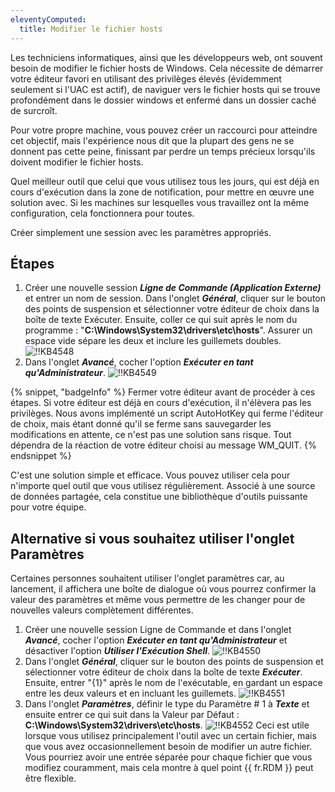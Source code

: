 ```yaml
---
eleventyComputed:
  title: Modifier le fichier hosts
---
```

Les techniciens informatiques, ainsi que les développeurs web, ont souvent besoin de modifier le fichier hosts de Windows. Cela nécessite de démarrer votre éditeur favori en utilisant des privilèges élevés (évidemment seulement si l'UAC est actif), de naviguer vers le fichier hosts qui se trouve profondément dans le dossier windows et enfermé dans un dossier caché de surcroît.

Pour votre propre machine, vous pouvez créer un raccourci pour atteindre cet objectif, mais l'expérience nous dit que la plupart des gens ne se donnent pas cette peine, finissant par perdre un temps précieux lorsqu'ils doivent modifier le fichier hosts.

Quel meilleur outil que celui que vous utilisez tous les jours, qui est déjà en cours d'exécution dans la zone de notification, pour mettre en œuvre une solution avec. Si les machines sur lesquelles vous travaillez ont la même configuration, cela fonctionnera pour toutes.

Créer simplement une session avec les paramètres appropriés.

## Étapes

1. Créer une nouvelle session ***Ligne de Commande (Application Externe)*** et entrer un nom de session. Dans l'onglet ***Général***, cliquer sur le bouton des points de suspension et sélectionner votre éditeur de choix dans la boîte de texte Exécuter. Ensuite, coller ce qui suit après le nom du programme : "**C:\Windows\System32\drivers\etc\hosts**". Assurer un espace vide sépare les deux et inclure les guillemets doubles.
![!!KB4548](https://cdnweb.devolutions.net/docs/docs_en_kb_KB4548.png)
1. Dans l'onglet ***Avancé***, cocher l'option ***Exécuter en tant qu'Administrateur***.
![!!KB4549](https://cdnweb.devolutions.net/docs/docs_en_kb_KB4549.png)

{% snippet, "badgeInfo" %}
Fermer votre éditeur avant de procéder à ces étapes. Si votre éditeur est déjà en cours d'exécution, il n'élèvera pas les privilèges. Nous avons implémenté un script AutoHotKey qui ferme l'éditeur de choix, mais étant donné qu'il se ferme sans sauvegarder les modifications en attente, ce n'est pas une solution sans risque. Tout dépendra de la réaction de votre éditeur choisi au message WM_QUIT.
{% endsnippet %}

C'est une solution simple et efficace. Vous pouvez utiliser cela pour n'importe quel outil que vous utilisez régulièrement. Associé à une source de données partagée, cela constitue une bibliothèque d'outils puissante pour votre équipe.

## Alternative si vous souhaitez utiliser l'onglet Paramètres

Certaines personnes souhaitent utiliser l'onglet paramètres car, au lancement, il affichera une boîte de dialogue où vous pourrez confirmer la valeur des paramètres et même vous permettre de les changer pour de nouvelles valeurs complètement différentes.

1. Créer une nouvelle session Ligne de Commande et dans l'onglet ***Avancé***, cocher l'option ***Exécuter en tant qu'Administrateur*** et désactiver l'option ***Utiliser l'Exécution Shell***.
![!!KB4550](https://cdnweb.devolutions.net/docs/docs_en_kb_KB4550.png)
1. Dans l'onglet ***Général***, cliquer sur le bouton des points de suspension et sélectionner votre éditeur de choix dans la boîte de texte ***Exécuter***. Ensuite, entrer "{1}" après le nom de l'exécutable, en gardant un espace entre les deux valeurs et en incluant les guillemets.
![!!KB4551](https://cdnweb.devolutions.net/docs/docs_en_kb_KB4551.png)
1. Dans l'onglet ***Paramètres***, définir le type du Paramètre # 1 à ***Texte*** et ensuite entrer ce qui suit dans la Valeur par Défaut : **C:\Windows\System32\drivers\etc\hosts**.
![!!KB4552](https://cdnweb.devolutions.net/docs/docs_en_kb_KB4552.png)
Ceci est utile lorsque vous utilisez principalement l'outil avec un certain fichier, mais que vous avez occasionnellement besoin de modifier un autre fichier. Vous pourriez avoir une entrée séparée pour chaque fichier que vous modifiez couramment, mais cela montre à quel point {{ fr.RDM }} peut être flexible.
